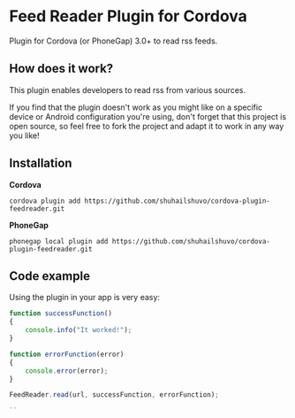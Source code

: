 Feed Reader Plugin for Cordova
==============================

Plugin for Cordova (or PhoneGap) 3.0+ to read rss feeds.


How does it work?
-----------------

This plugin enables developers to read rss from various sources.

If you find that the plugin doesn't work as you might like on a specific device or Android configuration you're using, don't forget that this project is open source, so feel free to fork the project and adapt it to work in any way you like!

Installation
------------

**Cordova**

`cordova plugin add https://github.com/shuhailshuvo/cordova-plugin-feedreader.git`

**PhoneGap**

`phonegap local plugin add https://github.com/shuhailshuvo/cordova-plugin-feedreader.git`

Code example
------------

Using the plugin in your app is very easy:

```js
function successFunction()
{
    console.info("It worked!");
}

function errorFunction(error)
{
    console.error(error);
}

FeedReader.read(url, successFunction, errorFunction);

``
